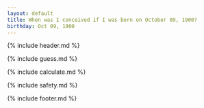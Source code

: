 ```yaml
---
layout: default
title: When was I conceived if I was born on October 09, 1900?
birthday: Oct 09, 1900
---
```


{% include header.md %}

{% include guess.md %}

{% include calculate.md %}

{% include safety.md %}

{% include footer.md %}



